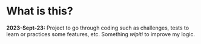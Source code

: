 # What is this?

**2023-Sept-23:** Project to go through coding such as challenges, tests to learn or practices some features, etc. Something _wipiti_ to improve my logic.
